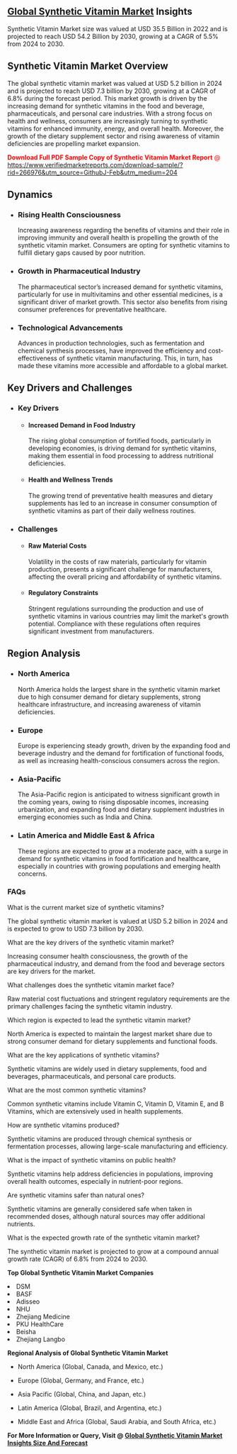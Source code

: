 <h2><a href="https://www.verifiedmarketreports.com/download-sample/?rid=266976&amp;utm_source=GithubJ&amp;utm_medium=204" target="_blank">Global Synthetic Vitamin Market</a> Insights</h2><p>Synthetic Vitamin Market size was valued at USD 35.5 Billion in 2022 and is projected to reach USD 54.2 Billion by 2030, growing at a CAGR of 5.5% from 2024 to 2030.</p><p> <h2>Synthetic Vitamin Market Overview</h2> <p>The global synthetic vitamin market was valued at USD 5.2 billion in 2024 and is projected to reach USD 7.3 billion by 2030, growing at a CAGR of 6.8% during the forecast period. This market growth is driven by the increasing demand for synthetic vitamins in the food and beverage, pharmaceuticals, and personal care industries. With a strong focus on health and wellness, consumers are increasingly turning to synthetic vitamins for enhanced immunity, energy, and overall health. Moreover, the growth of the dietary supplement sector and rising awareness of vitamin deficiencies are propelling market expansion.</p> <p><p><span class=""><span style="color: #ff0000;"><strong>Download Full PDF Sample Copy of Synthetic Vitamin Market Report</strong> @ </span><a href="https://www.verifiedmarketreports.com/download-sample/?rid=266976&amp;utm_source=GithubJ-Feb&amp;utm_medium=204" target="_blank">https://www.verifiedmarketreports.com/download-sample/?rid=266976&amp;utm_source=GithubJ-Feb&amp;utm_medium=204</a></span></p></p> <h2>Dynamics</h2> <ul> <li><h3>Rising Health Consciousness</h3> Increasing awareness regarding the benefits of vitamins and their role in improving immunity and overall health is propelling the growth of the synthetic vitamin market. Consumers are opting for synthetic vitamins to fulfill dietary gaps caused by poor nutrition.</li> <li><h3>Growth in Pharmaceutical Industry</h3> The pharmaceutical sector’s increased demand for synthetic vitamins, particularly for use in multivitamins and other essential medicines, is a significant driver of market growth. This sector also benefits from rising consumer preferences for preventative healthcare.</li> <li><h3>Technological Advancements</h3> Advances in production technologies, such as fermentation and chemical synthesis processes, have improved the efficiency and cost-effectiveness of synthetic vitamin manufacturing. This, in turn, has made these vitamins more accessible and affordable to a global market.</li> </ul> <h2>Key Drivers and Challenges</h2> <ul> <li><h3>Key Drivers</h3> <ul> <li><h4>Increased Demand in Food Industry</h4> The rising global consumption of fortified foods, particularly in developing economies, is driving demand for synthetic vitamins, making them essential in food processing to address nutritional deficiencies.</li> <li><h4>Health and Wellness Trends</h4> The growing trend of preventative health measures and dietary supplements has led to an increase in consumer consumption of synthetic vitamins as part of their daily wellness routines.</li> </ul> </li> <li><h3>Challenges</h3> <ul> <li><h4>Raw Material Costs</h4> Volatility in the costs of raw materials, particularly for vitamin production, presents a significant challenge for manufacturers, affecting the overall pricing and affordability of synthetic vitamins.</li> <li><h4>Regulatory Constraints</h4> Stringent regulations surrounding the production and use of synthetic vitamins in various countries may limit the market's growth potential. Compliance with these regulations often requires significant investment from manufacturers.</li> </ul> </li> </ul> <h2>Region Analysis</h2> <ul> <li><h3>North America</h3> North America holds the largest share in the synthetic vitamin market due to high consumer demand for dietary supplements, strong healthcare infrastructure, and increasing awareness of vitamin deficiencies.</li> <li><h3>Europe</h3> Europe is experiencing steady growth, driven by the expanding food and beverage industry and the demand for fortification of functional foods, as well as increasing health-conscious consumers across the region.</li> <li><h3>Asia-Pacific</h3> The Asia-Pacific region is anticipated to witness significant growth in the coming years, owing to rising disposable incomes, increasing urbanization, and expanding food and dietary supplement industries in emerging economies such as India and China.</li> <li><h3>Latin America and Middle East & Africa</h3> These regions are expected to grow at a moderate pace, with a surge in demand for synthetic vitamins in food fortification and healthcare, especially in countries with growing populations and emerging health concerns.</li> </ul> <h3>FAQs</h3> <p>What is the current market size of synthetic vitamins?</p> <p>The global synthetic vitamin market is valued at USD 5.2 billion in 2024 and is expected to grow to USD 7.3 billion by 2030.</p> <p>What are the key drivers of the synthetic vitamin market?</p> <p>Increasing consumer health consciousness, the growth of the pharmaceutical industry, and demand from the food and beverage sectors are key drivers for the market.</p> <p>What challenges does the synthetic vitamin market face?</p> <p>Raw material cost fluctuations and stringent regulatory requirements are the primary challenges facing the synthetic vitamin industry.</p> <p>Which region is expected to lead the synthetic vitamin market?</p> <p>North America is expected to maintain the largest market share due to strong consumer demand for dietary supplements and functional foods.</p> <p>What are the key applications of synthetic vitamins?</p> <p>Synthetic vitamins are widely used in dietary supplements, food and beverages, pharmaceuticals, and personal care products.</p> <p>What are the most common synthetic vitamins?</p> <p>Common synthetic vitamins include Vitamin C, Vitamin D, Vitamin E, and B Vitamins, which are extensively used in health supplements.</p> <p>How are synthetic vitamins produced?</p> <p>Synthetic vitamins are produced through chemical synthesis or fermentation processes, allowing large-scale manufacturing and efficiency.</p> <p>What is the impact of synthetic vitamins on public health?</p> <p>Synthetic vitamins help address deficiencies in populations, improving overall health outcomes, especially in nutrient-poor regions.</p> <p>Are synthetic vitamins safer than natural ones?</p> <p>Synthetic vitamins are generally considered safe when taken in recommended doses, although natural sources may offer additional nutrients.</p> <p>What is the expected growth rate of the synthetic vitamin market?</p> <p>The synthetic vitamin market is projected to grow at a compound annual growth rate (CAGR) of 6.8% from 2024 to 2030.</p> </p><p><strong>Top Global Synthetic Vitamin Market Companies</strong></p><div data-test-id=""><p><li>DSM</li><li> BASF</li><li> Adisseo</li><li> NHU</li><li> Zhejiang Medicine</li><li> PKU HealthCare</li><li> Beisha</li><li> Zhejiang Langbo</li></p><div><strong>Regional Analysis of&nbsp;Global Synthetic Vitamin Market</strong></div><ul><li dir="ltr"><p dir="ltr">North America&nbsp;(Global, Canada, and Mexico, etc.)</p></li><li dir="ltr"><p dir="ltr">Europe (Global, Germany, and France, etc.)</p></li><li dir="ltr"><p dir="ltr">Asia Pacific&nbsp;(Global, China, and Japan, etc.)</p></li><li dir="ltr"><p dir="ltr">Latin America&nbsp;(Global, Brazil, and Argentina, etc.)</p></li><li dir="ltr">Middle East and Africa&nbsp;(Global, Saudi Arabia, and South Africa, etc.)</li></ul><p><strong>For More Information or Query, Visit @&nbsp;</strong><strong><a href="https://www.verifiedmarketreports.com/product/synthetic-vitamin-market/?utm_source=GithubJ&amp;utm_medium=204" target="_blank">Global Synthetic Vitamin Market Insights Size And Forecast</a></strong></p></div>
